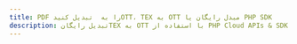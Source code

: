 ---title: PDF را به  تبدیل کنیدOTT، TEX به OTT مبدل رایگان یا PHP SDKdescription: تبدیل رایگانTEX به OTT با استفاده از PHP Cloud APIs & SDK همچنین اسناد PDF را در Cloud ایجاد، ویرایش و رندر کنید.---